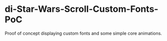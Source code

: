 di-Star-Wars-Scroll-Custom-Fonts-PoC
====================================

Proof of concept displaying custom fonts and some simple core animations.
